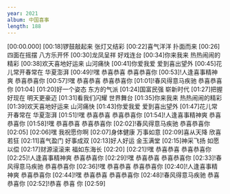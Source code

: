 ```yaml
---
year: 2021
album: 中国喜事
length: 188
---
```

[00:00.000]
[00:18]锣鼓敲起来 张灯又结彩
[00:22]喜气洋洋 扑面而来
[00:26]四面在摇摆 八方乐开怀
[00:30]龙凤呈祥 好戏连台
[00:34]你来我来 热热闹闹的精彩
[00:38]欢天喜地好运来 山河痛快
[00:41]你爱我爱 爱到喜出望外
[00:45]花儿常开春常在 华夏澎湃
[00:49]!嘿 恭喜恭喜 恭喜恭喜你
[00:53]!人逢喜事精神爽 恭喜恭喜你
[00:57]!嘿 恭喜恭喜 恭喜恭喜你
[01:01]!春风得意马疾驰 恭喜恭喜你
[01:04]
[01:20]好一个姿态 东方的气派
[01:24]国富民强 崭新时代
[01:27]把握好现在 明天更豪迈
[01:31]看我们闪耀 世界舞台
[01:35]你来我来 热热闹闹的精彩
[01:39]欢天喜地好运来 山河痛快 
[01:43]你爱我爱 爱到喜出望外
[01:47]花儿常开春常在 华夏澎湃
[01:51]!嘿 恭喜恭喜 恭喜恭喜你
[01:54]!人逢喜事精神爽 恭喜恭喜你
[01:58]!嘿 恭喜恭喜 恭喜恭喜你
[02:02]!春风得意马疾驰 恭喜恭喜你
[02:05]
[02:06]嘿 我祝愿你啊
[02:07]身体健康 万事如意
[02:09]喜从天降 欣喜若狂
[02:11]喜气盈门 好事成双
[02:13]好人好运 金玉满堂
[02:15]神采飞扬 如愿以偿
[02:17]财源滚滚来 福如东海长
[02:20]
[02:21]!嘿 恭喜恭喜 恭喜恭喜你
[02:25]!人逢喜事精神爽 恭喜恭喜你
[02:29]!嘿 恭喜恭喜 恭喜恭喜你
[02:33]!春风得意马疾驰 恭喜恭喜你
[02:36]!嘿 恭喜恭喜 恭喜恭喜你
[02:40]!人逢喜事精神爽 恭喜恭喜你
[02:44]!嘿 恭喜恭喜 恭喜恭喜你
[02:48]!春风得意马疾驰 恭喜恭喜你
[02:52]!恭喜 恭喜 你
[02:59]
